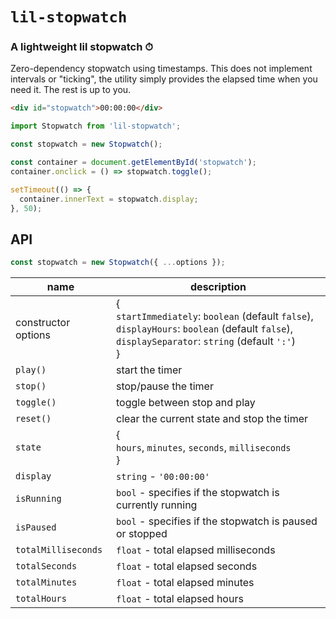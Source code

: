 # `lil-stopwatch`

### A lightweight lil stopwatch ⏱

Zero-dependency stopwatch using timestamps. This does not implement intervals or "ticking", the utility simply provides the elapsed time when you need it. The rest is up to you.


```html
<div id="stopwatch">00:00:00</div>
```

```js
import Stopwatch from 'lil-stopwatch';

const stopwatch = new Stopwatch();

const container = document.getElementById('stopwatch');
container.onclick = () => stopwatch.toggle();

setTimeout(() => {
  container.innerText = stopwatch.display;
}, 50);
```

## API
```js
const stopwatch = new Stopwatch({ ...options });
```
name | description
--- | ---
constructor options | {<br>`startImmediately`: `boolean` (default `false`),<br>`displayHours`: `boolean` (default `false`),<br>`displaySeparator`: `string` (default `':'`)<br>}
`play()` | start the timer
`stop()` | stop/pause the timer
`toggle()` | toggle between stop and play
`reset()` | clear the current state and stop the timer
`state` | {<br>`hours`, `minutes`, `seconds`, `milliseconds`<br>}
`display` | `string` - `'00:00:00'`
`isRunning` | `bool` - specifies if the stopwatch is currently running
`isPaused` | `bool` - specifies if the stopwatch is paused or stopped
`totalMilliseconds` | `float` - total elapsed milliseconds
`totalSeconds` | `float` - total elapsed seconds
`totalMinutes` | `float` - total elapsed minutes
`totalHours` | `float` - total elapsed hours
